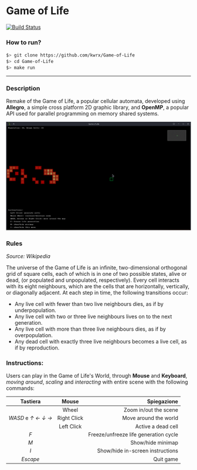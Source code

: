 # Game of Life
[![Build Status](https://travis-ci.com/kwrx/Game-of-Life.svg?branch=master)](https://travis-ci.com/kwrx/Game-of-Life)



### How to run?
```sh
$> git clone https://github.com/kwrx/Game-of-Life
$> cd Game-of-Life
$> make run
```


-------------------------------------------------------

### Description
Remake of the Game of Life, a popular cellular automata, developed using **Allegro**, a simple cross platform 2D graphic library, and **OpenMP**, a popular API used for parallel programming on memory shared systems.

![Game of Life - Screenshot](/docs/anim.gif)


### Rules

*Source: Wikipedia*

The universe of the Game of Life is an infinite, two-dimensional orthogonal grid of square cells, each of which is in one of two possible states, alive or dead, (or populated and unpopulated, respectively). Every cell interacts with its eight neighbours, which are the cells that are horizontally, vertically, or diagonally adjacent. At each step in time, the following transitions occur:

 * Any live cell with fewer than two live neighbours dies, as if by underpopulation.
 * Any live cell with two or three live neighbours lives on to the next generation.
 * Any live cell with more than three live neighbours dies, as if by overpopulation.
 * Any dead cell with exactly three live neighbours becomes a live cell, as if by reproduction.



### Instructions:
Users can play in the Game of Life's World, through **Mouse** and **Keyboard**, *moving around*, *scaling* and *interacting* with entire scene with the following commands:

|  Tastiera              |  Mouse         |         Spiegazione                             |
|:----------------------:|:--------------:|------------------------------------------------:|
|                        | Wheel          |  Zoom in/out the scene                          |
|   *WASD* e *↑ ← ↓ →*   | Right Click    |  Move around the world                          |
|                        | Left Click     |  Active a dead cell                             |
|   *F*                  |                |  Freeze/unfreeze life generation cycle          |
|   *M*                  |                |  Show/hide minimap                              |
|   *I*                  |                |  Show/hide in-screen instructions               |
|   *Escape*             |                |  Quit game                                      |

